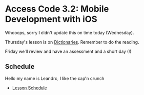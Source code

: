 # Access Code 3.2: Mobile Development with iOS

Whooops, sorry I didn't update this on time today (Wednesday).

Thursday's lesson is on [Dictionaries](/lessons/dictionaries). Remember to do the 
reading.

Friday we'll review and have an assessment and a short day (!)

## Schedule

Hello my name is Leandro, I like the cap'n crunch
- [Lesson Schedule](schedule.md)
